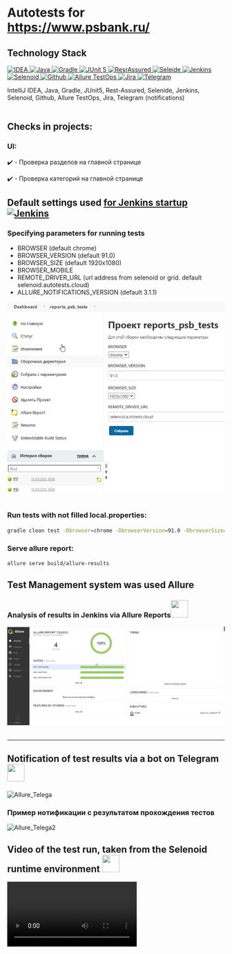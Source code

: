 # Autotests for https://www.psbank.ru/

## Technology Stack
<a href="https://www.jetbrains.com/idea/">
    <img src="https://starchenkov.pro/qa-guru/img/skills/Intelij_IDEA.svg" width="40" height="40"  alt="IDEA"/>
</a>
<a href="https://www.jetbrains.com/idea/">
    <img src="https://starchenkov.pro/qa-guru/img/skills/Java.svg" width="40" height="40"  alt="Java"/>
</a>
<a href="https://www.jetbrains.com/idea/">
    <img src="https://starchenkov.pro/qa-guru/img/skills/Gradle.svg" width="40" height="40"  alt="Gradle"/>
</a>
<a href="https://www.jetbrains.com/idea/">
    <img src="https://starchenkov.pro/qa-guru/img/skills/JUnit5.svg" width="40" height="40"  alt="JUnit 5"/>
</a>
<a href="https://www.jetbrains.com/idea/">
    <img src="https://starchenkov.pro/qa-guru/img/skills/Rest-Assured.svg" width="40" height="40"  alt="ResrAssured"/>
</a>
<a href="https://www.jetbrains.com/idea/">
    <img src="https://starchenkov.pro/qa-guru/img/skills/Selenide.svg" width="40" height="40"  alt="Seleide"/>
</a>
<a href="https://www.jetbrains.com/idea/">
    <img src="https://starchenkov.pro/qa-guru/img/skills/Jenkins.svg" width="40" height="40"  alt="Jenkins"/>
</a>
<a href="https://www.jetbrains.com/idea/">
    <img src="https://starchenkov.pro/qa-guru/img/skills/Selenoid.svg" width="40" height="40"  alt="Selenoid"/>
</a>
<a href="https://www.jetbrains.com/idea/">
    <img src="https://starchenkov.pro/qa-guru/img/skills/Github.svg" width="40" height="40"  alt="Github"/>
</a>
<a href="https://www.jetbrains.com/idea/">
    <img src="https://starchenkov.pro/qa-guru/img/skills/Allure_EE.svg" width="40" height="40"  alt="Allure TestOps"/>
</a>
<a href="https://www.jetbrains.com/idea/">
    <img src="https://starchenkov.pro/qa-guru/img/skills/Jira.svg" width="40" height="40"  alt="Jira"/>
</a>
<a href="https://www.jetbrains.com/idea/">
    <img src="https://starchenkov.pro/qa-guru/img/skills/Telegram.svg" width="40" height="40"  alt="Telegram"/>
</a>

IntelliJ IDEA, Java, Gradle, JUnit5, Rest-Assured, Selenide, Jenkins, Selenoid, Github, Allure TestOps, Jira, Telegram (notifications)
<br><br>

## Checks in projects:
### UI:

:heavy_check_mark: - Проверка разделов на главной странице

:heavy_check_mark: - Проверка категорий на главной странице

## Default settings used [for Jenkins startup](https://jenkins.autotests.cloud/job/reports_psb_tests/) <a href="https://www.jenkins.io/"><img src="https://starchenkov.pro/qa-guru/img/skills/Jenkins.svg" width="40" height="40"  alt="Jenkins"/></a>

### Specifying parameters for running tests
* BROWSER (default chrome)
* BROWSER_VERSION (default 91.0)
* BROWSER_SIZE (default 1920x1080)
* BROWSER_MOBILE
* REMOTE_DRIVER_URL (url address from selenoid or grid. default selenoid.autotests.cloud)
* ALLURE_NOTIFICATIONS_VERSION (default 3.1.1)

![Jenkins](src/test/resources/files/Jenkins.jpg)
<br><br>

### Run tests with not filled local.properties:

```bash
gradle clean test -Dbrowser=chrome -DbrowserVersion=91.0 -DbrowserSize=1920x1080 -DbrowserMobileView= -DremoteDriverUrl=https://user1:1234@selenoid.autotests.cloud/wd/hub/ -DvideoStorage=https://selenoid.autotests.cloud/video/
```
### Serve allure report:

```bash
allure serve build/allure-results
```

## Test Management system was used Allure 
<!-- ### List of tests in Allure TestOps
![alt "Allure TestOps"](src/test/resources/files/ListOfTestsInAllureTestOps.png "Allure TestOps") -->

### Analysis of results in Jenkins via Allure Reports<a href="https://qameta.io/"><img src="https://starchenkov.pro/qa-guru/img/skills/Allure_EE.svg" width="40" height="40"></a>
![Allure_MainDashboard](src/test/resources/files/Allure_dashboars1.jpg)
<br><br>

<!-- ## Analysis of results in Allure TestOps <a href="https://qameta.io/"><img src="https://starchenkov.pro/qa-guru/img/skills/Allure_EE.svg" width="40" height="40"></a>
![alt "Allure TestOps"](src/test/resources/files/images/allure1.png "Allure TestOps") -->



--------------------------------------------------------------------------

## Notification of test results via a bot on Telegram <a href="https://telegram.org/"> <img src="https://starchenkov.pro/qa-guru/img/skills/Telegram.svg" width="40" height="40"></a>
![Allure_Telega](src/test/resources/files/Notifications.gif)

### Пример нотификации с результатом прохождения тестов
![Allure_Telega2](src/test/resources/files/Notifications.jpg)

## Video of the test run, taken from the Selenoid runtime environment <a href="https://aerokube.com/selenoid/"><img src="https://starchenkov.pro/qa-guru/img/skills/Telegram.svg" width="40" height="40"></a>
![Selenoid](src/test/resources/files/test_run.mp4)
<br><br>

